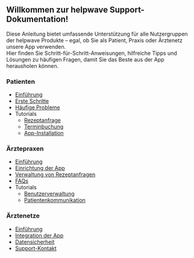 ## Willkommen zur helpwave Support-Dokumentation!

Diese Anleitung bietet umfassende Unterstützung für alle Nutzergruppen der helpwave Produkte – egal, ob Sie als Patient, Praxis oder Ärztenetz unsere App verwenden.  
Hier finden Sie Schritt-für-Schritt-Anweisungen, hilfreiche Tipps und Lösungen zu häufigen Fragen, damit Sie das Beste aus der App herausholen können.

### Patienten
- [Einführung](./patienten/intro.md)
- [Erste Schritte](./patienten/erste-schritte.md)
- [Häufige Probleme](./patienten/faq.md)
- Tutorials
    - [Rezeptanfrage](./patienten/tutorials/rezeptanfrage.md)
    - [Terminbuchung](./patienten/tutorials/terminbuchung.md)
    - [App-Installation](./patienten/tutorials/installation.md)

### Ärztepraxen
- [Einführung](./praxen/intro.md)
- [Einrichtung der App](./praxen/einrichtung.md)
- [Verwaltung von Rezeptanfragen](./praxen/rezeptanfragen.md)
- [FAQs](./praxen/faq.md)
- Tutorials
    - [Benutzerverwaltung](./praxen/tutorials/benutzerverwaltung.md)
    - [Patientenkommunikation](./praxen/tutorials/patientenkommunikation.md)

### Ärztenetze
- [Einführung](./aerztenetze/intro.md)
- [Integration der App](./aerztenetze/integration.md)
- [Datensicherheit](./aerztenetze/datensicherheit.md)
- [Support-Kontakt](./aerztenetze/support.md)

